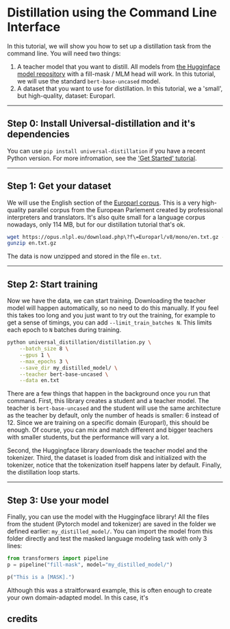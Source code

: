 # Distillation using the Command Line Interface

In this tutorial, we will show you how to set up a distillation task from the command line. You will need two things:

1. A teacher model that you want to distill. All models from [the Hugginface model repository](https://huggingface.co/models?pipeline_tag=fill-mask) with a fill-mask / MLM head will work. In this tutorial, we will use the standard `bert-base-uncased` model.
2. A dataset that you want to use for distillation. In this tutorial, we a 'small', but high-quality, dataset: Europarl.

---
## Step 0: Install Universal-distillation and it's dependencies
You can use `pip install universal-distillation` if you have a recent Python version. For more infromation, see the ['Get Started' tutorial](/tutorials/).

---
## Step 1: Get your dataset
We will use the English section of the [Europarl corpus](https://opus.nlpl.eu/Europarl.php). 
This is a very high-quality parallel corpus from the European Parlement created by professional interpreters and translators.
It's also quite small for a language corpus nowadays, only 114 MB, but for our distillation tutorial that's ok.

```bash
wget https://opus.nlpl.eu/download.php\?f\=Europarl/v8/mono/en.txt.gz -O en.txt.gz
gunzip en.txt.gz
```

The data is now unzipped and stored in the file `en.txt`.

---

## Step 2: Start training
Now we have the data, we can start training. Downloading the teacher model will happen automatically, so no need to do this manually. If you feel this takes too long and you just want to try out the training, for example to get a sense of timings, you can add `--limit_train_batches N`. This limits each epoch to `N` batches during training.

```bash
python universal_distillation/distillation.py \
    --batch_size 8 \
    --gpus 1 \
    --max_epochs 3 \
    --save_dir my_distilled_model/ \
    --teacher bert-base-uncased \
    --data en.txt
```

There are a few things that happen in the background once you run that command. First, this library creates a student and a teacher model. The teacher is `bert-base-uncased` and the student will use the same architecture as the teacher by default, only the number of heads is smaller: 6 instead of 12. Since we are training on a specific domain (Europarl), this should be enough. Of course, you can mix and match different and bigger teachers with smaller students, but the performance will vary a lot.  

Second, the Huggingface library downloads the teacher model and the tokenizer. Third, the dataset is loaded from disk and initialized with the tokenizer, notice that the tokenization itself happens later by default. Finally, the distillation loop starts. 

---

## Step 3: Use your model
Finally, you can use the model with the Huggingface library! All the files from the student (Pytorch model and tokenizer) are saved in the folder we defined earlier: `my_distilled_model/`. You can import the model from this folder directly and test the masked language modeling task with only 3 lines: 

```python
from transformers import pipeline
p = pipeline("fill-mask", model="my_distilled_model/")

p("This is a [MASK].")
```

Although this was a straitforward example, this is often enough to create your own domain-adapted model. In this case, it's 

## credits
